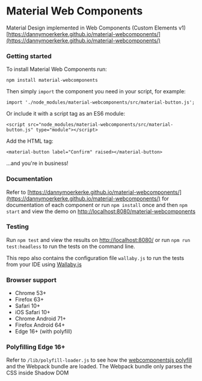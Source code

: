 # Material Web Components
Material Design implemented in Web Components (Custom Elements v1)
[https://dannymoerkerke.github.io/material-webcomponents/](https://dannymoerkerke.github.io/material-webcomponents/)

### Getting started
To install Material Web Components run:

```
npm install material-webcomponents
```

Then simply `import` the component you need in your script, for example:

```
import './node_modules/material-webcomponents/src/material-button.js';
```

Or include it with a script tag as an ES6 module:

```
<script src="node_modules/material-webcomponents/src/material-button.js" type="module"></script>
```

Add the HTML tag:

```
<material-button label="Confirm" raised></material-button>
```

...and you're in business!

### Documentation
Refer to [https://dannymoerkerke.github.io/material-webcomponents/](https://dannymoerkerke.github.io/material-webcomponents/)
 for documentation of each component or run `npm install` once and then
 `npm start` and view the demo on [http://localhost:8080/material-webcomponents](http://localhost:8080/material-webcomponents)

### Testing
Run `npm test` and view the results on [http://localhost:8080/](http://localhost:8080/)
or run `npm run test:headless` to run the tests on the command line.

This repo also contains the configuration file `wallaby.js` to run the
tests from your IDE using [Wallaby.js](https://wallabyjs.com/)

### Browser support
- Chrome 53+
- Firefox 63+
- Safari 10+
- iOS Safari 10+
- Chrome Android 71+
- Firefox Android 64+
- Edge 16+ (with polyfill)


### Polyfilling Edge 16+
Refer to `/lib/polyfill-loader.js` to see how the [webcomponentsjs polyfill](https://github.com/webcomponents/webcomponentsjs)
and the Webpack bundle are loaded. The Webpack bundle only parses the CSS
inside Shadow DOM 




